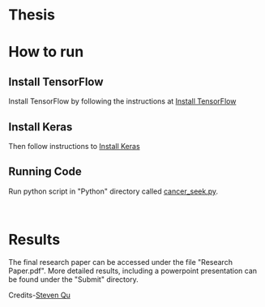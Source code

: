 # Thesis

<h1>How to run</h1>
<h2>Install TensorFlow</h2>
<p>Install TensorFlow by following the instructions at <a href="https://www.tensorflow.org/install/">Install TensorFlow</a></p>
<h2> Install Keras</h2>
<p>Then follow instructions to <a href="https://keras.io/#installation">Install Keras</a></p>
<h2>Running Code</h2>
<p>Run python script in "Python" directory called <a href="https://github.com/tanpatil/CDNN/blob/main/Code/cancer_seek.py">cancer_seek.py</a>.</p>
 </br>
 <h1> Results</h1>
 <p>The final research paper can be accessed under the file "Research Paper.pdf". More detailed results, including a powerpoint presentation can be found under the "Submit" directory.</p>
 
 Credits-[Steven Qu](https://github.com/steven7214)
